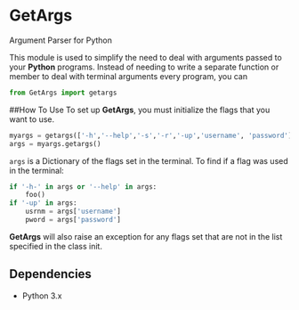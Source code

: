 # GetArgs
Argument Parser for Python

This module is used to simplify the need to deal with arguments passed to
your __Python__ programs.  Instead of needing to write a separate function or
member to deal with terminal arguments every program, you can 
```python
from GetArgs import getargs
```

##How To Use
To set up __GetArgs__, you must initialize the flags that you want to use.
```python
myargs = getargs(['-h','--help','-s','-r','-up','username', 'password'])
args = myargs.getargs()
```

`args` is a Dictionary of the flags set in the terminal.  To find if a flag was 
used in the terminal:
```python
if '-h-' in args or '--help' in args:
    foo()
if '-up' in args:
    usrnm = args['username']
    pword = args['password']
```

__GetArgs__ will also raise an exception for any flags set that are not in the
list specified in the class init.

## Dependencies
 - Python 3.x
